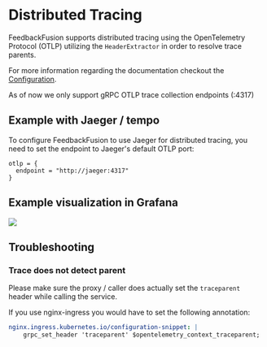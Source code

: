 
# Distributed Tracing

FeedbackFusion supports distributed tracing using the OpenTelemetry Protocol (OTLP) utilizing the `HeaderExtractor` in order 
to resolve trace parents.

For more information regarding the documentation checkout the [Configuration](/docs/configuration/server).

As of now we only support gRPC OTLP trace collection endpoints (:4317)

## Example with Jaeger / tempo

To configure FeedbackFusion to use Jaeger for distributed tracing, you need to set the endpoint to Jaeger's default OTLP port:

```hcl
otlp = {
  endpoint = "http://jaeger:4317"
}
```

## Example visualization in Grafana

<img src="/images/trace.png" />

## Troubleshooting

### Trace does not detect parent

Please make sure the proxy / caller does actually set the `traceparent` header while calling the service.

If you use nginx-ingress you would have to set the following annotation:

```yaml
nginx.ingress.kubernetes.io/configuration-snippet: |
    grpc_set_header 'traceparent' $opentelemetry_context_traceparent;
```
